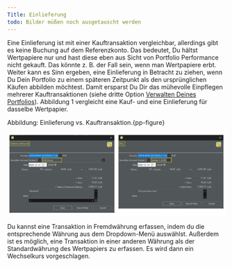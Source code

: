 ```yaml
---
Title: Einlieferung
todo: Bilder müßen noch ausgetauscht werden
---
```



Eine Einlieferung ist mit einer Kauftransaktion vergleichbar, allerdings gibt es keine Buchung auf dem Referenzkonto. Das bedeutet, Du hältst Wertpapiere nur und hast diese eben aus Sicht von Portfolio Performance nicht gekauft. Das könnte z. B. der Fall sein, wenn man Wertpapiere erbt. Weiter kann es Sinn ergeben, eine Einlieferung in Betracht zu ziehen, wenn Du Dein Portfolio zu einem späteren Zeitpunkt als den ursprünglichen Käufen abbilden möchtest. Damit ersparst Du Dir das mühevolle Einpflegen mehrerer Kauftransaktionen (siehe dritte Option [Verwalten Deines Portfolios](index.md)). Abbildung 1 vergleicht eine Kauf- und eine Einlieferung für dasselbe Wertpapier.

Abbildung: Einlieferung vs. Kauftransaktion.{pp-figure}

![](images/mnu-transaction-delivery-vs-buy.svg)

Du kannst eine Transaktion in Fremdwährung erfassen, indem du die entsprechende Währung aus dem Dropdown-Menü auswählst. Außerdem ist es möglich, eine Transaktion in einer anderen Währung als der Standardwährung des Wertpapiers zu erfassen. Es wird dann ein Wechselkurs vorgeschlagen.